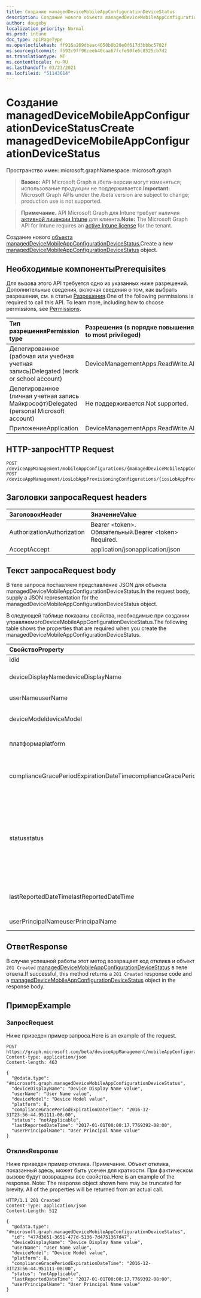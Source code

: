 ```yaml
---
title: Создание managedDeviceMobileAppConfigurationDeviceStatus
description: Создание нового объекта managedDeviceMobileAppConfigurationDeviceStatus.
author: dougeby
localization_priority: Normal
ms.prod: intune
doc_type: apiPageType
ms.openlocfilehash: ff916a269dbeac4050b0b20e0f617d3bbbc5702f
ms.sourcegitcommit: f592c9ff96ceeb40caa67fcfe90fe6c8525cb7d2
ms.translationtype: MT
ms.contentlocale: ru-RU
ms.lasthandoff: 03/23/2021
ms.locfileid: "51143614"
---
```

# <a name="create-manageddevicemobileappconfigurationdevicestatus"></a><span data-ttu-id="bff62-103">Создание managedDeviceMobileAppConfigurationDeviceStatus</span><span class="sxs-lookup"><span data-stu-id="bff62-103">Create managedDeviceMobileAppConfigurationDeviceStatus</span></span>

<span data-ttu-id="bff62-104">Пространство имен: microsoft.graph</span><span class="sxs-lookup"><span data-stu-id="bff62-104">Namespace: microsoft.graph</span></span>

> <span data-ttu-id="bff62-105">**Важно:** API Microsoft Graph в /бета-версии могут изменяться; использование продукции не поддерживается.</span><span class="sxs-lookup"><span data-stu-id="bff62-105">**Important:** Microsoft Graph APIs under the /beta version are subject to change; production use is not supported.</span></span>

> <span data-ttu-id="bff62-106">**Примечание.** API Microsoft Graph для Intune требует наличия [активной лицензии Intune](https://go.microsoft.com/fwlink/?linkid=839381) для клиента.</span><span class="sxs-lookup"><span data-stu-id="bff62-106">**Note:** The Microsoft Graph API for Intune requires an [active Intune license](https://go.microsoft.com/fwlink/?linkid=839381) for the tenant.</span></span>

<span data-ttu-id="bff62-107">Создание нового [объекта managedDeviceMobileAppConfigurationDeviceStatus.](../resources/intune-apps-manageddevicemobileappconfigurationdevicestatus.md)</span><span class="sxs-lookup"><span data-stu-id="bff62-107">Create a new [managedDeviceMobileAppConfigurationDeviceStatus](../resources/intune-apps-manageddevicemobileappconfigurationdevicestatus.md) object.</span></span>

## <a name="prerequisites"></a><span data-ttu-id="bff62-108">Необходимые компоненты</span><span class="sxs-lookup"><span data-stu-id="bff62-108">Prerequisites</span></span>
<span data-ttu-id="bff62-p101">Для вызова этого API требуется одно из указанных ниже разрешений. Дополнительные сведения, включая сведения о том, как выбрать разрешения, см. в статье [Разрешения](/graph/permissions-reference).</span><span class="sxs-lookup"><span data-stu-id="bff62-p101">One of the following permissions is required to call this API. To learn more, including how to choose permissions, see [Permissions](/graph/permissions-reference).</span></span>

|<span data-ttu-id="bff62-111">Тип разрешения</span><span class="sxs-lookup"><span data-stu-id="bff62-111">Permission type</span></span>|<span data-ttu-id="bff62-112">Разрешения (в порядке повышения привилегий)</span><span class="sxs-lookup"><span data-stu-id="bff62-112">Permissions (from least to most privileged)</span></span>|
|:---|:---|
|<span data-ttu-id="bff62-113">Делегированное (рабочая или учебная учетная запись)</span><span class="sxs-lookup"><span data-stu-id="bff62-113">Delegated (work or school account)</span></span>|<span data-ttu-id="bff62-114">DeviceManagementApps.ReadWrite.All</span><span class="sxs-lookup"><span data-stu-id="bff62-114">DeviceManagementApps.ReadWrite.All</span></span>|
|<span data-ttu-id="bff62-115">Делегированное (личная учетная запись Майкрософт)</span><span class="sxs-lookup"><span data-stu-id="bff62-115">Delegated (personal Microsoft account)</span></span>|<span data-ttu-id="bff62-116">Не поддерживается.</span><span class="sxs-lookup"><span data-stu-id="bff62-116">Not supported.</span></span>|
|<span data-ttu-id="bff62-117">Приложение</span><span class="sxs-lookup"><span data-stu-id="bff62-117">Application</span></span>|<span data-ttu-id="bff62-118">DeviceManagementApps.ReadWrite.All</span><span class="sxs-lookup"><span data-stu-id="bff62-118">DeviceManagementApps.ReadWrite.All</span></span>|

## <a name="http-request"></a><span data-ttu-id="bff62-119">HTTP-запрос</span><span class="sxs-lookup"><span data-stu-id="bff62-119">HTTP Request</span></span>
<!-- {
  "blockType": "ignored"
}
-->
``` http
POST /deviceAppManagement/mobileAppConfigurations/{managedDeviceMobileAppConfigurationId}/deviceStatuses
POST /deviceAppManagement/iosLobAppProvisioningConfigurations/{iosLobAppProvisioningConfigurationId}/deviceStatuses
```

## <a name="request-headers"></a><span data-ttu-id="bff62-120">Заголовки запроса</span><span class="sxs-lookup"><span data-stu-id="bff62-120">Request headers</span></span>
|<span data-ttu-id="bff62-121">Заголовок</span><span class="sxs-lookup"><span data-stu-id="bff62-121">Header</span></span>|<span data-ttu-id="bff62-122">Значение</span><span class="sxs-lookup"><span data-stu-id="bff62-122">Value</span></span>|
|:---|:---|
|<span data-ttu-id="bff62-123">Authorization</span><span class="sxs-lookup"><span data-stu-id="bff62-123">Authorization</span></span>|<span data-ttu-id="bff62-124">Bearer &lt;token&gt;. Обязательный.</span><span class="sxs-lookup"><span data-stu-id="bff62-124">Bearer &lt;token&gt; Required.</span></span>|
|<span data-ttu-id="bff62-125">Accept</span><span class="sxs-lookup"><span data-stu-id="bff62-125">Accept</span></span>|<span data-ttu-id="bff62-126">application/json</span><span class="sxs-lookup"><span data-stu-id="bff62-126">application/json</span></span>|

## <a name="request-body"></a><span data-ttu-id="bff62-127">Текст запроса</span><span class="sxs-lookup"><span data-stu-id="bff62-127">Request body</span></span>
<span data-ttu-id="bff62-128">В теле запроса поставляем представление JSON для объекта managedDeviceMobileAppConfigurationDeviceStatus.</span><span class="sxs-lookup"><span data-stu-id="bff62-128">In the request body, supply a JSON representation for the managedDeviceMobileAppConfigurationDeviceStatus object.</span></span>

<span data-ttu-id="bff62-129">В следующей таблице показаны свойства, необходимые при создании управляемогоDeviceMobileAppConfigurationDeviceStatus.</span><span class="sxs-lookup"><span data-stu-id="bff62-129">The following table shows the properties that are required when you create the managedDeviceMobileAppConfigurationDeviceStatus.</span></span>

|<span data-ttu-id="bff62-130">Свойство</span><span class="sxs-lookup"><span data-stu-id="bff62-130">Property</span></span>|<span data-ttu-id="bff62-131">Тип</span><span class="sxs-lookup"><span data-stu-id="bff62-131">Type</span></span>|<span data-ttu-id="bff62-132">Описание</span><span class="sxs-lookup"><span data-stu-id="bff62-132">Description</span></span>|
|:---|:---|:---|
|<span data-ttu-id="bff62-133">id</span><span class="sxs-lookup"><span data-stu-id="bff62-133">id</span></span>|<span data-ttu-id="bff62-134">Строка</span><span class="sxs-lookup"><span data-stu-id="bff62-134">String</span></span>|<span data-ttu-id="bff62-135">Ключ объекта.</span><span class="sxs-lookup"><span data-stu-id="bff62-135">Key of the entity.</span></span>|
|<span data-ttu-id="bff62-136">deviceDisplayName</span><span class="sxs-lookup"><span data-stu-id="bff62-136">deviceDisplayName</span></span>|<span data-ttu-id="bff62-137">String</span><span class="sxs-lookup"><span data-stu-id="bff62-137">String</span></span>|<span data-ttu-id="bff62-138">Имя устройства в объекте DevicePolicyStatus.</span><span class="sxs-lookup"><span data-stu-id="bff62-138">Device name of the DevicePolicyStatus.</span></span>|
|<span data-ttu-id="bff62-139">userName</span><span class="sxs-lookup"><span data-stu-id="bff62-139">userName</span></span>|<span data-ttu-id="bff62-140">String</span><span class="sxs-lookup"><span data-stu-id="bff62-140">String</span></span>|<span data-ttu-id="bff62-141">Имя пользователя в отчете</span><span class="sxs-lookup"><span data-stu-id="bff62-141">The User Name that is being reported</span></span>|
|<span data-ttu-id="bff62-142">deviceModel</span><span class="sxs-lookup"><span data-stu-id="bff62-142">deviceModel</span></span>|<span data-ttu-id="bff62-143">String</span><span class="sxs-lookup"><span data-stu-id="bff62-143">String</span></span>|<span data-ttu-id="bff62-144">Модель устройства в отчете</span><span class="sxs-lookup"><span data-stu-id="bff62-144">The device model that is being reported</span></span>|
|<span data-ttu-id="bff62-145">платформа</span><span class="sxs-lookup"><span data-stu-id="bff62-145">platform</span></span>|<span data-ttu-id="bff62-146">Int32</span><span class="sxs-lookup"><span data-stu-id="bff62-146">Int32</span></span>|<span data-ttu-id="bff62-147">Платформа устройства, о которой сообщается</span><span class="sxs-lookup"><span data-stu-id="bff62-147">Platform of the device that is being reported</span></span>|
|<span data-ttu-id="bff62-148">complianceGracePeriodExpirationDateTime</span><span class="sxs-lookup"><span data-stu-id="bff62-148">complianceGracePeriodExpirationDateTime</span></span>|<span data-ttu-id="bff62-149">DateTimeOffset</span><span class="sxs-lookup"><span data-stu-id="bff62-149">DateTimeOffset</span></span>|<span data-ttu-id="bff62-150">Дата и время, когда истекает период отсрочки применения политик на устройстве.</span><span class="sxs-lookup"><span data-stu-id="bff62-150">The DateTime when device compliance grace period expires</span></span>|
|<span data-ttu-id="bff62-151">status</span><span class="sxs-lookup"><span data-stu-id="bff62-151">status</span></span>|[<span data-ttu-id="bff62-152">complianceStatus</span><span class="sxs-lookup"><span data-stu-id="bff62-152">complianceStatus</span></span>](../resources/intune-shared-compliancestatus.md)|<span data-ttu-id="bff62-153">Состояние соответствия требованиям для отчета о политике.</span><span class="sxs-lookup"><span data-stu-id="bff62-153">Compliance status of the policy report.</span></span> <span data-ttu-id="bff62-154">Возможные значения: `unknown`, `notApplicable`, `compliant`, `remediated`, `nonCompliant`, `error`, `conflict`, `notAssigned`.</span><span class="sxs-lookup"><span data-stu-id="bff62-154">Possible values are: `unknown`, `notApplicable`, `compliant`, `remediated`, `nonCompliant`, `error`, `conflict`, `notAssigned`.</span></span>|
|<span data-ttu-id="bff62-155">lastReportedDateTime</span><span class="sxs-lookup"><span data-stu-id="bff62-155">lastReportedDateTime</span></span>|<span data-ttu-id="bff62-156">DateTimeOffset</span><span class="sxs-lookup"><span data-stu-id="bff62-156">DateTimeOffset</span></span>|<span data-ttu-id="bff62-157">Дата и время последнего изменения отчета о политике.</span><span class="sxs-lookup"><span data-stu-id="bff62-157">Last modified date time of the policy report.</span></span>|
|<span data-ttu-id="bff62-158">userPrincipalName</span><span class="sxs-lookup"><span data-stu-id="bff62-158">userPrincipalName</span></span>|<span data-ttu-id="bff62-159">String</span><span class="sxs-lookup"><span data-stu-id="bff62-159">String</span></span>|<span data-ttu-id="bff62-160">Имя участника-пользователя.</span><span class="sxs-lookup"><span data-stu-id="bff62-160">UserPrincipalName.</span></span>|



## <a name="response"></a><span data-ttu-id="bff62-161">Ответ</span><span class="sxs-lookup"><span data-stu-id="bff62-161">Response</span></span>
<span data-ttu-id="bff62-162">В случае успешной работы этот метод возвращает код отклика и объект `201 Created` [managedDeviceMobileAppConfigurationDeviceStatus](../resources/intune-apps-manageddevicemobileappconfigurationdevicestatus.md) в теле ответа.</span><span class="sxs-lookup"><span data-stu-id="bff62-162">If successful, this method returns a `201 Created` response code and a [managedDeviceMobileAppConfigurationDeviceStatus](../resources/intune-apps-manageddevicemobileappconfigurationdevicestatus.md) object in the response body.</span></span>

## <a name="example"></a><span data-ttu-id="bff62-163">Пример</span><span class="sxs-lookup"><span data-stu-id="bff62-163">Example</span></span>

### <a name="request"></a><span data-ttu-id="bff62-164">Запрос</span><span class="sxs-lookup"><span data-stu-id="bff62-164">Request</span></span>
<span data-ttu-id="bff62-165">Ниже приведен пример запроса.</span><span class="sxs-lookup"><span data-stu-id="bff62-165">Here is an example of the request.</span></span>
``` http
POST https://graph.microsoft.com/beta/deviceAppManagement/mobileAppConfigurations/{managedDeviceMobileAppConfigurationId}/deviceStatuses
Content-type: application/json
Content-length: 463

{
  "@odata.type": "#microsoft.graph.managedDeviceMobileAppConfigurationDeviceStatus",
  "deviceDisplayName": "Device Display Name value",
  "userName": "User Name value",
  "deviceModel": "Device Model value",
  "platform": 8,
  "complianceGracePeriodExpirationDateTime": "2016-12-31T23:56:44.951111-08:00",
  "status": "notApplicable",
  "lastReportedDateTime": "2017-01-01T00:00:17.7769392-08:00",
  "userPrincipalName": "User Principal Name value"
}
```

### <a name="response"></a><span data-ttu-id="bff62-166">Отклик</span><span class="sxs-lookup"><span data-stu-id="bff62-166">Response</span></span>
<span data-ttu-id="bff62-p103">Ниже приведен пример отклика. Примечание. Объект отклика, показанный здесь, может быть усечен для краткости. При фактическом вызове будут возвращены все свойства.</span><span class="sxs-lookup"><span data-stu-id="bff62-p103">Here is an example of the response. Note: The response object shown here may be truncated for brevity. All of the properties will be returned from an actual call.</span></span>
``` http
HTTP/1.1 201 Created
Content-Type: application/json
Content-Length: 512

{
  "@odata.type": "#microsoft.graph.managedDeviceMobileAppConfigurationDeviceStatus",
  "id": "477d3651-3651-477d-5136-7d4751367d47",
  "deviceDisplayName": "Device Display Name value",
  "userName": "User Name value",
  "deviceModel": "Device Model value",
  "platform": 8,
  "complianceGracePeriodExpirationDateTime": "2016-12-31T23:56:44.951111-08:00",
  "status": "notApplicable",
  "lastReportedDateTime": "2017-01-01T00:00:17.7769392-08:00",
  "userPrincipalName": "User Principal Name value"
}
```




